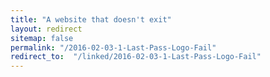 ```yaml
---
title: "A website that doesn't exit"
layout: redirect
sitemap: false
permalink: "/2016-02-03-1-Last-Pass-Logo-Fail"
redirect_to:  "/linked/2016-02-03-1-Last-Pass-Logo-Fail"
---
```

